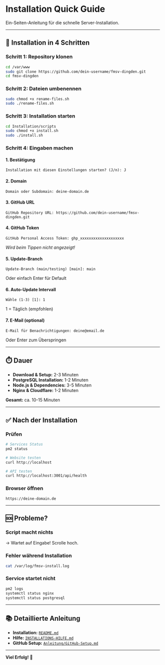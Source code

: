 # Installation Quick Guide

Ein-Seiten-Anleitung für die schnelle Server-Installation.

---

## 🚀 Installation in 4 Schritten

### Schritt 1: Repository klonen
```bash
cd /var/www
sudo git clone https://github.com/dein-username/fmsv-dingden.git
cd fmsv-dingden
```

### Schritt 2: Dateien umbenennen
```bash
sudo chmod +x rename-files.sh
sudo ./rename-files.sh
```

### Schritt 3: Installation starten
```bash
cd Installation/scripts
sudo chmod +x install.sh
sudo ./install.sh
```

### Schritt 4: Eingaben machen

#### 1. Bestätigung
```
Installation mit diesen Einstellungen starten? (J/n): J
```

#### 2. Domain
```
Domain oder Subdomain: deine-domain.de
```

#### 3. GitHub URL
```
GitHub Repository URL: https://github.com/dein-username/fmsv-dingden.git
```

#### 4. GitHub Token
```
GitHub Personal Access Token: ghp_xxxxxxxxxxxxxxxxxxxx
```
*Wird beim Tippen nicht angezeigt!*

#### 5. Update-Branch
```
Update-Branch (main/testing) [main]: main
```
Oder einfach Enter für Default

#### 6. Auto-Update Intervall
```
Wähle (1-3) [1]: 1
```
1 = Täglich (empfohlen)

#### 7. E-Mail (optional)
```
E-Mail für Benachrichtigungen: deine@email.de
```
Oder Enter zum Überspringen

---

## ⏱️ Dauer

- **Download & Setup:** 2-3 Minuten
- **PostgreSQL Installation:** 1-2 Minuten
- **Node.js & Dependencies:** 3-5 Minuten
- **Nginx & Cloudflare:** 1-2 Minuten

**Gesamt:** ca. 10-15 Minuten

---

## ✅ Nach der Installation

### Prüfen
```bash
# Services Status
pm2 status

# Website testen
curl http://localhost

# API testen
curl http://localhost:3001/api/health
```

### Browser öffnen
```
https://deine-domain.de
```

---

## 🆘 Probleme?

### Script macht nichts
→ Wartet auf Eingabe! Scrolle hoch.

### Fehler während Installation
```bash
cat /var/log/fmsv-install.log
```

### Service startet nicht
```bash
pm2 logs
systemctl status nginx
systemctl status postgresql
```

---

## 📚 Detaillierte Anleitung

- **Installation:** [`README.md`](README.md)
- **Hilfe:** [`INSTALLATIONS-HILFE.md`](INSTALLATIONS-HILFE.md)
- **GitHub Setup:** [`Anleitung/GitHub-Setup.md`](Anleitung/GitHub-Setup.md)

---

**Viel Erfolg!** 🎉
